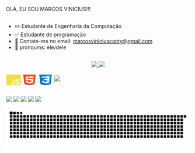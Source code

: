  OLÁ, EU SOU MARCOS VINICIUS!!! 
 ##
- ✏️ Estudante de Engenharia da Computação
- ✅ Estudante de programação
- 📧 Contate-me no email: marcosviniciuscanty@gmail.com
- 🙂 pronoums: ele/dele
 ##
<div align="center">
  <a href="https://github.com/viinii33">
  <img height="180em" src="https://github-readme-stats.vercel.app/api?username=viinii3&show_icons=true&theme=tokyonight&include_all_commits=true&count_private=true"/>
  <img height="180em" src="https://github-readme-stats.vercel.app/api/top-langs/?username=viinii3&layout=compact&langs_count=7&theme=tokyonight"/>
</div>
 <div>
  <div style="display: inline_block"><br>
   <img align="center" alt="viinii3-Js" height="30" width="40" src="https://raw.githubusercontent.com/devicons/devicon/master/icons/javascript/javascript-plain.svg">
    <img align="center" alt="viinii3-HTML" height="30" width="40" src="https://raw.githubusercontent.com/devicons/devicon/master/icons/html5/html5-original.svg">
   <img align="center" alt="viinii3-CSS" height="30" width="40" src="https://raw.githubusercontent.com/devicons/devicon/master/icons/css3/css3-original.svg">
    <img src="https://cdn.jsdelivr.net/gh/devicons/devicon/icons/arduino/arduino-original.svg" />
 </div>
 
  ##
  <div>
  <a href="https://instagram.com/viinii__3" target="_blank"><img src="https://img.shields.io/badge/-Instagram-%23E4405F?style=for-the-badge&logo=instagram&logoColor=white" target="_blank"></a>
 	<a href="https://www.twitch.tv/vinna_3" target="_blank"><img src="https://img.shields.io/badge/Twitch-9146FF?style=for-the-badge&logo=twitch&logoColor=white" target="_blank"></a>
 <a href="https://discord.gg/EKdwvxfv" target="_blank"><img src="https://img.shields.io/badge/Discord-7289DA?style=for-the-badge&logo=discord&logoColor=white" target="_blank"></a> 
  <a href = "mailto:marcosviniciuscanty@gmail.com"><img src="https://img.shields.io/badge/-Gmail-%23333?style=for-the-badge&logo=gmail&logoColor=white" target="_blank"></a>
  <a href="https://www.linkedin.com/in/marcos-vinicius-clemente-cavalcanti-5194a4199" target="_blank"><img src="https://img.shields.io/badge/-LinkedIn-%230077B5?style=for-the-badge&logo=linkedin&logoColor=white" target="_blank"></a> 
 
  ![Snake animation](https://github.com/viinii3/viinii3/blob/output/github-contribution-grid-snake.svg)
  </div>
 
  
